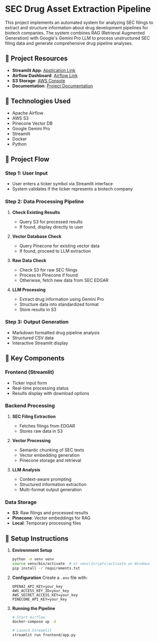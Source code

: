 # SEC Drug Asset Extraction Pipeline

This project implements an automated system for analyzing SEC filings to extract and structure information about drug development pipelines for biotech companies. The system combines RAG (Retrieval Augmented Generation) with Google's Gemini Pro LLM to process unstructured SEC filing data and generate comprehensive drug pipeline analyses.

## 📌 Project Resources

- **Streamlit App**: [Application Link](http://localhost:8501)
- **Airflow Dashboard**: [Airflow Link](http://localhost:8080)
- **S3 Storage**: [AWS Console](https://console.aws.amazon.com/s3/)
- **Documentation**: [Project Documentation](https://codelabs-preview.appspot.com/?file_id=1WCRLM8Uw9uFklAa_8tjpBmvVDP7hKa-UW-vBwFqVFvQ#3)

## 📌 Technologies Used

- Apache Airflow
- AWS S3
- Pinecone Vector DB
- Google Gemini Pro
- Streamlit
- Docker
- Python

## 📌 Project Flow

### Step 1: User Input
- User enters a ticker symbol via Streamlit interface
- System validates if the ticker represents a biotech company

### Step 2: Data Processing Pipeline
1. **Check Existing Results**
   - Query S3 for processed results
   - If found, display directly to user

2. **Vector Database Check**
   - Query Pinecone for existing vector data
   - If found, proceed to LLM extraction

3. **Raw Data Check**
   - Check S3 for raw SEC filings
   - Process to Pinecone if found
   - Otherwise, fetch new data from SEC EDGAR

4. **LLM Processing**
   - Extract drug information using Gemini Pro
   - Structure data into standardized format
   - Store results in S3

### Step 3: Output Generation
- Markdown formatted drug pipeline analysis
- Structured CSV data
- Interactive Streamlit display

## 📌 Key Components

### Frontend (Streamlit)
- Ticker input form
- Real-time processing status
- Results display with download options

### Backend Processing
1. **SEC Filing Extraction**
   - Fetches filings from EDGAR
   - Stores raw data in S3

2. **Vector Processing**
   - Semantic chunking of SEC texts
   - Vector embedding generation
   - Pinecone storage and retrieval

3. **LLM Analysis**
   - Context-aware prompting
   - Structured information extraction
   - Multi-format output generation

### Data Storage
- **S3**: Raw filings and processed results
- **Pinecone**: Vector embeddings for RAG
- **Local**: Temporary processing files

## 📌 Setup Instructions

1. **Environment Setup**
   ```bash
   python -m venv venv
   source venv/bin/activate  # or venv\Scripts\activate on Windows
   pip install -r requirements.txt
   ```

2. **Configuration**
   Create a `.env` file with:
   ```env
   OPENAI_API_KEY=your_key
   AWS_ACCESS_KEY_ID=your_key
   AWS_SECRET_ACCESS_KEY=your_key
   PINECONE_API_KEY=your_key
   ```

3. **Running the Pipeline**
   ```bash
   # Start Airflow
   docker-compose up -d

   # Launch Streamlit
   streamlit run frontend/app.py
   ```


